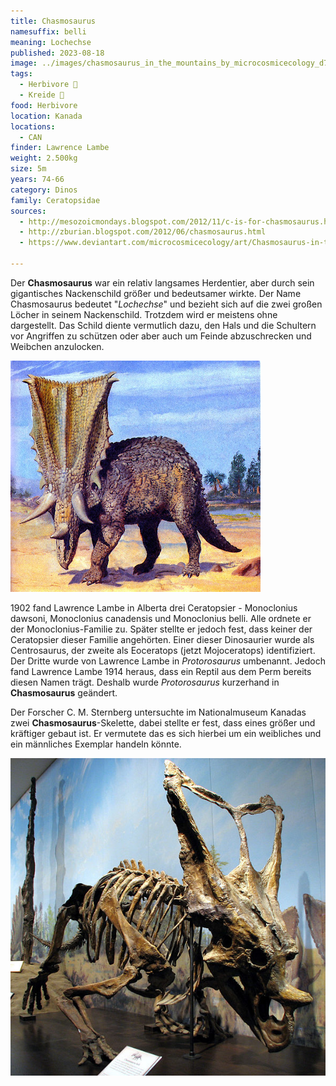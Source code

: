 ```yaml
---
title: Chasmosaurus
namesuffix: belli
meaning: Lochechse
published: 2023-08-18
image: ../images/chasmosaurus_in_the_mountains_by_microcosmicecology_d79v90n-pre.jpg
tags:
  - Herbivore 🌿
  - Kreide 🦴
food: Herbivore
location: Kanada
locations:
  - CAN
finder: Lawrence Lambe
weight: 2.500kg
size: 5m
years: 74-66
category: Dinos
family: Ceratopsidae
sources:
  - http://mesozoicmondays.blogspot.com/2012/11/c-is-for-chasmosaurus.html>
  - http://zburian.blogspot.com/2012/06/chasmosaurus.html
  - https://www.deviantart.com/microcosmicecology/art/Chasmosaurus-in-the-Mountains-439837799

---
```

D﻿er **Chasmosaurus** war ein relativ langsames Herdentier, aber durch sein gigantisches Nackenschild größer und bedeutsamer wirkte. Der Name Chasmosaurus bedeutet "*Lochechse*" und bezieht sich auf die zwei großen Löcher in seinem Nackenschild. Trotzdem wird er meistens ohne dargestellt. Das Schild diente vermutlich dazu, den Hals und die Schultern vor Angriffen zu schützen oder aber auch um Feinde abzuschrecken und Weibchen anzulocken.

![Chasmosaurus](../images/chasmosaurus_by_zdenek_burian_1976.jpg)

1﻿902 fand Lawrence Lambe in Alberta drei Ceratopsier - Monoclonius dawsoni, Monoclonius canadensis und Monoclonius belli. Alle ordnete er der Monoclonius-Familie zu. Später stellte er jedoch fest, dass keiner der Ceratopsier dieser Familie angehörten. Einer dieser Dinosaurier wurde als Centrosaurus, der zweite als Eoceratops (jetzt Mojoceratops) identifiziert. Der Dritte wurde von Lawrence Lambe in *Protorosaurus* umbenannt. Jedoch fand Lawrence Lambe 1914 heraus, dass ein Reptil aus dem Perm bereits diesen Namen trägt. Deshalb wurde *Protorosaurus* kurzerhand in **Chasmosaurus** geändert.  

Der Forscher C. M. Sternberg untersuchte im Nationalmuseum Kanadas zwei **Chasmosaurus**-Skelette, dabei stellte er fest, dass eines größer und kräftiger gebaut ist. Er vermutete das es sich hierbei um ein weibliches und ein männliches Exemplar handeln könnte.

![Chasmosaurusskelett](../images/r.jpeg)
